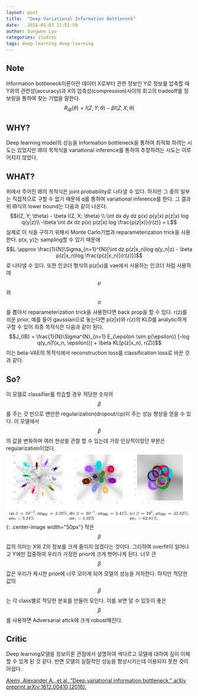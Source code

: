```yaml
---
layout: post
title:  "Deep Variational Information Bottleneck"
date:   2018-05-03 11:51:59
author: Sungwon Lyu
categories: studies
tags: deep-learning deep-learning
---
```

## Note
Information bottleneck이론이란 데이터 X로부터 관련 정보인 Y로 정보를 압축할 때 Y와의 관련성(accuracy)과 X의 압축성(compression)사이의 최고의 tradeoff를 정보량을 통하여 찾는 기법을 말한다. 
$$R_{IB}(\theta) = I(Z, Y; \theta) - \beta I(Z, X; \theta)$$

## WHY? 
Deep learning model의 성능을 Information bottleneck을 통하여 최적화 하려는 시도는 있었지만 IB의 목적식을 variational inference를 통하여 추정하려는 시도는 이루어지지 않았다. 

## WHAT?
위에서 주어진 IB의 목적식은 joint probability로 나타낼 수 있다. 하지만 그 중의 일부는 직접적으로 구할 수 없기 때문에 q를 통하여 variational inference를 한다. 그 결과 위 IB식의 lower bound는 다음과 같이 나온다.
$$I(Z, Y; \theta) - \beta I(Z, X; \theta) \\
\int dx dy dz p(x) p(y|x) p(z|x) log q(y|z)\\
-\beta \int dx dz p(x) p(z|x) log \frac{p(z|x)}{r(z)} = L$$
실제로 이 식을 구하기 위해서 Monte Carlo기법과 reparameterization trick을 사용한다. p(x, y)는 sampling할 수 있기 때문에
$$L \approx \frac{1}{N}\Sigma_{n=1}^{N}[\int dz p(z|x_n)log q(y_n|z) - \beta p(z|x_n)log \frac{p(z|x_n)}{r(z)}]$$
로 나타낼 수 있다. 또한 인코더 형식의 p(z|x)를 vae에서 사용하는 인코더 처럼 사용하여 $$\mu$$와 $$\sigma$$를 뽑아서 reparameterization trick을 사용한다면 back prop을 할 수 있다. r(z)를 쉬운 prior, 예를 들어 gaussian으로 놓는다면 p(z|x)와 r(z)의 KLD를 analytic하게 구할 수 있어 최종 목적식은 다음과 같이 된다.
$$J_{IB} = \frac{1}{N}\Sigma^{N}_{n=1} E_{\epsilon \sim p(\epsilon)} [-log q(y_n|f(x_n, \epsilon))] + \beta KL[p(z|x_n), r(Z)]$$
이는 beta-VAE의 목적식에서 reconstruction loss를 classification loss로 바꾼 것과 같다. 

## So?
이 모델로 classifier를 학습할 경우 적당한 숫자의 $$\beta$$를 주는 것 만으로 왠만한 regularization(dropout/cp)이 주는 성능 향상을 얻을 수 있다. 이 모델에서 $$\beta$$의 값을 변화하며 여러 현상을 관찰 할 수 있는데 가장 인상적이었던 부분은 regularization이었다. 
![image](/assets/images/dvib.png){: .center-image width="50px"}
작은 $$\beta$$값의 의미는 X와 Z의 정보를 크게 줄이지 않겠다는 것이다. 그리하여 overfit이 일어나고 Y에만 집중하여 우리가 가정한 prior에 크게 벗어나게 된다. 너무 큰 $$\beta$$값은 우리가 제시한 prior에 너무 모이게 되어 모델의 성능을 저하한다. 하지만 적당한 값의 $$\beta$$는 각 class별로 적당한 분포를 만들어 모인다. 이를 보면 알 수 있듯이 좋은 $$\beta$$를 사용하면 Adversarial attck에 크게 robust해진다.

## Critic
Deep learning모델을 정보이론 관점에서 설명하여 색다르고 모델에 대하여 깊이 이해할 수 있게 된 것 같다. 반면 모델의 실질적인 성능을 향상시키는데 이용되지 못한 것이 아쉽다.

[Alemi, Alexander A., et al. "Deep variational information bottleneck." arXiv preprint arXiv:1612.00410 (2016).](https://arxiv.org/abs/1612.00410)
